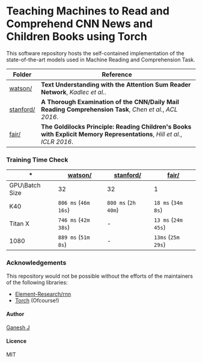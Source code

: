 # Teaching Machines to Read and Comprehend CNN News and Children Books using Torch

This software repository hosts the self-contained implementation of the state-of-the-art models used in Machine Reading and Comprehension Task.

| Folder | Reference |
|---|---|
| [watson/](https://github.com/ganeshjawahar/torch-teacher/tree/master/watson)| **Text Understanding with the Attention Sum Reader Network**, *Kadlec et al.*. |
| [stanford/](https://github.com/ganeshjawahar/torch-teacher/tree/master/stanford) | **A Thorough Examination of the CNN/Daily Mail Reading Comprehension Task**, *Chen et al.*, *ACL 2016*. |
| [fair/](https://github.com/ganeshjawahar/torch-teacher/tree/master/fair) | **The Goldilocks Principle: Reading Children's Books with Explicit Memory Representations**, *Hill et al.*, *ICLR 2016*. |

### Training Time Check

| * | [watson/](https://github.com/ganeshjawahar/torch-teacher/tree/master/watson) | [stanford/](https://github.com/ganeshjawahar/torch-teacher/tree/master/stanford) | [fair/](https://github.com/ganeshjawahar/torch-teacher/tree/master/fair) |
|---|---|---|---|
|GPU\Batch Size|32|32|1|
|K40|`806 ms` (`46m 16s`)|`800 ms` (`2h 40m`)|`18 ms` (`34m 8s`)|
|Titan X|`746 ms` (`42m 38s`)|-|`13 ms` (`24m 45s`)|
|1080|`889 ms` (`51m 8s`)|-|`13ms` (`25m 29s`)|

### Acknowledgements
This repository would not be possible without the efforts of the maintainers of the following libraries:
* [Element-Research/rnn](https://github.com/Element-Research/rnn)
* [Torch](https://github.com/torch) (Ofcourse!)

#### Author
[Ganesh J](https://researchweb.iiit.ac.in/~ganesh.j/)

#### Licence
MIT
